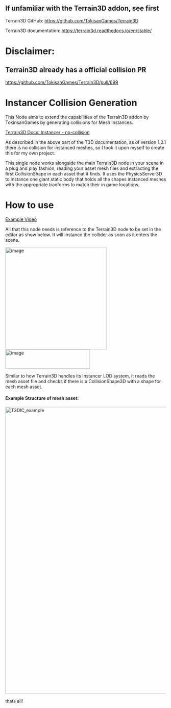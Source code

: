 ## If unfamiliar with the Terrain3D addon, see first
Terrain3D GitHub: https://github.com/TokisanGames/Terrain3D

Terrain3D documentation: https://terrain3d.readthedocs.io/en/stable/

# Disclaimer:
## Terrain3D already has a official collision PR
https://github.com/TokisanGames/Terrain3D/pull/699

# Instancer Collision Generation
This Node aims to extend the capabilities of the Terrain3D addon by TokinsanGames by generating collisions for Mesh Instances.

[Terrain3D Docs: Instancer - no-collision](https://terrain3d.readthedocs.io/en/stable/docs/instancer.html#no-collision)

As described in the above part of the T3D documentation, as of version 1.0.1 there is no collision for instanced meshes, so I took it upon myself to create this for my own project.

This single node works alongside the main Terrain3D node in your scene in a plug and play fashion, reading your asset mesh files and extracting the first CollisionShape in each asset that it finds.
It uses the PhysicsServer3D to instance one giant static body that holds all the shapes instanced meshes with the appropriate tranforms to match their in game locations.


# How to use
[Example Video](https://www.youtube.com/watch?v=Nw9YCPa2G0A&feature=youtu.be)

All that this node needs is reference to the Terrain3D node to be set in the editor as show below. It will instance the collider as soon as it enters the scene.

<img width="317" height="321" alt="image" src="https://github.com/user-attachments/assets/54a6a8df-037e-4a3e-8fbb-b3c57c24f270" />  <img width="265" height="60" alt="image" src="https://github.com/user-attachments/assets/c1f611d0-ae31-492e-a99e-c5d0dfb30877" />

Similar to how Terrain3D handles its Instancer LOD system, it reads the mesh asset file and checks if there is a CollisionShape3D with a shape for each mesh asset.
#### Example Structure of mesh asset:
<img width="1913" height="900" alt="T3DIC_example" src="https://github.com/user-attachments/assets/eb99311c-6f5e-4401-aafd-1c40171b9392" />

thats all!
